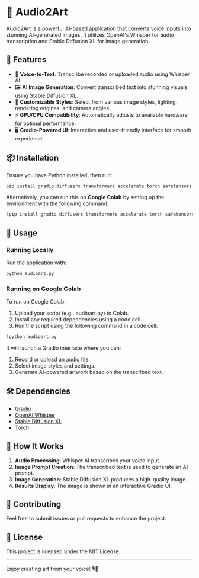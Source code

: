 # 🎨 Audio2Art

Audio2Art is a powerful AI-based application that converts voice inputs into stunning AI-generated images. It utilizes OpenAI's Whisper for audio transcription and Stable Diffusion XL for image generation.

## 🚀 Features

- 🎤 **Voice-to-Text**: Transcribe recorded or uploaded audio using Whisper AI.
- 🖼 **AI Image Generation**: Convert transcribed text into stunning visuals using Stable Diffusion XL.
- 🎨 **Customizable Styles**: Select from various image styles, lighting, rendering engines, and camera angles.
- ⚡ **GPU/CPU Compatibility**: Automatically adjusts to available hardware for optimal performance.
- 🖥 **Gradio-Powered UI**: Interactive and user-friendly interface for smooth experience.

## 📦 Installation

Ensure you have Python installed, then run:

```bash
pip install gradio diffusers transformers accelerate torch safetensors openai-whisper
```

Alternatively, you can run this on **Google Colab** by setting up the environment with the following command:

```python
!pip install gradio diffusers transformers accelerate torch safetensors openai-whisper
```

## 🔧 Usage

### Running Locally
Run the application with:

```bash
python audioart.py
```

### Running on Google Colab
To run on Google Colab:
1. Upload your script (e.g., audioart.py) to Colab.
2. Install any required dependencies using a code cell.
3. Run the script using the following command in a code cell:
```python
!python audioart.py
```

It will launch a Gradio interface where you can:

1. Record or upload an audio file.
2. Select image styles and settings.
3. Generate AI-powered artwork based on the transcribed text.

## 🛠 Dependencies

- [Gradio](https://www.gradio.app/)
- [OpenAI Whisper](https://github.com/openai/whisper)
- [Stable Diffusion XL](https://huggingface.co/segmind/SSD-1B)
- [Torch](https://pytorch.org/)

## 🤖 How It Works

1. **Audio Processing**: Whisper AI transcribes your voice input.
2. **Image Prompt Creation**: The transcribed text is used to generate an AI prompt.
3. **Image Generation**: Stable Diffusion XL produces a high-quality image.
4. **Results Display**: The image is shown in an interactive Gradio UI.


## 🤝 Contributing

Feel free to submit issues or pull requests to enhance the project.

## 📜 License

This project is licensed under the MIT License.

---

Enjoy creating art from your voice! 🎙️🎨
